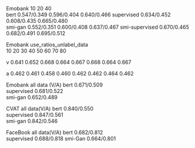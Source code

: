 
Emobank              10                            20                  40                     
bert            0.547/0.349                  0.596/0.404           0.640/0.466
supervised      0.634/0.452                  0.608/0.435           0.665/0.480   
smi-gan         0.552/0.351                  0.600/0.408           0.637/0.467
smi-supervised  0.670/0.465                  0.682/0.491           0.695/0.512


Emobank use_ratios_unlabel_data  
        10         20         30         40        50        60        70        80 

v     0.641      0.652       0.668      0.664     0.667     0.668    0.664      0.667

a     0.462      0.461        0.458     0.460     0.462      0.462    0.464     0.462




Emobank         all data (V/A)
bert             0.671/0.509                             
supervised       0.681/0.522    
smi-gan          0.652/0.489


CVAT             all data(V/A)
bert              0.840/0.550                              
supervised        0.847/0.561     
smi-gan           0.842/0.546



FaceBook       all data(V/A)
bert            0.682/0.812    
supervised      0.688/0.818
smi-Gan         0.664/0.801






